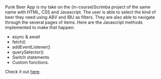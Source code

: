 Punk Beer App is my take on the (in-course)Scrimba project of the same name with HTML, CSS and Javascript.
The user is able to select the kind of beer they need using ABV and IBU as filters. They are also able to navigate through the several pages of items. Here are the Javascript methods implemented to make that happen:
* async & await
* fetch()
* addEventListener()
* querySelector()
* Switch statements
* Custom functions.

Check it out [here](https://punk-beer-app-by-ejiro.vercel.app/).
